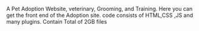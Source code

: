 A Pet Adoption Website, veterinary, Grooming, and Training. Here you can get the front end of the Adoption site.
code consists of HTML,CSS ,JS and many plugins.
Contain Total of 2GB files 
